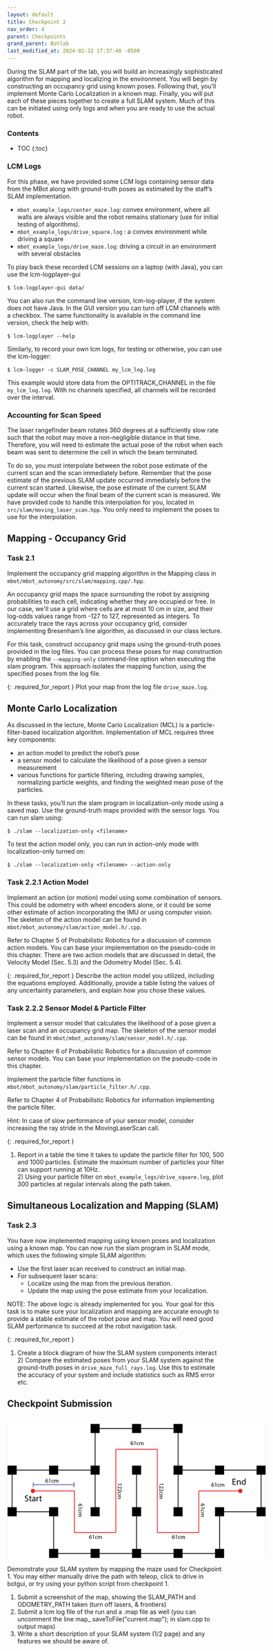 ```yaml
---
layout: default
title: Checkpoint 2
nav_order: 4
parent: Checkpoints
grand_parent: Botlab
last_modified_at: 2024-02-22 17:37:48 -0500
---
```


During the SLAM part of the lab, you will build an increasingly sophisticated algorithm for mapping and localizing in the environment. You will begin by constructing an occupancy grid using known poses. Following that, you’ll implement Monte Carlo Localization in a known map. Finally, you will put each of these pieces together to create a full SLAM system.  Much of this can be initiated using only logs and when you are ready to use the actual robot.


### Contents
* TOC
{:toc}

### LCM Logs
For this phase, we have provided some LCM logs containing sensor data from the MBot along with ground-truth poses as estimated by the staff’s SLAM implementation.
- `mbot_example_logs/center_maze.log`: convex environment, where all walls are always visible and the robot remains stationary (use for initial testing of algorithms).
- `mbot_example_logs/drive_square.log` : a convex environment while driving a square
- `mbot_example_logs/drive_maze.log`: driving a circuit in an environment with several obstacles

To play back these recorded LCM sessions on a laptop (with Java), you can use the lcm-logplayer-gui
```
$ lcm-logplayer-gui data/
```
You can also run the command line version, lcm-log-player, if the system does not have Java. In the GUI version you can turn off LCM channels with a checkbox. The same functionality is available in the command line version, check the help with:
```
$ lcm-logplayer --help
```
Similarly, to record your own lcm logs, for testing or otherwise, you can use the lcm-logger:
```
$ lcm-logger -c SLAM_POSE_CHANNEL my_lcm_log.log 
```
This example would store data from the OPTITRACK_CHANNEL in the file `my_lcm_log.log`. With no channels specified, all channels will be recorded over the interval.  
 
### Accounting for Scan Speed
The laser rangefinder beam rotates 360 degrees at a sufficiently slow rate such that the robot may move a non-negligible distance in that time. Therefore, you will need to estimate the actual pose of the robot when each beam was sent to determine the cell in which the beam terminated. 

To do so, you must interpolate between the robot pose estimate of the current scan and the scan immediately before. Remember that the pose estimate of the previous SLAM update occurred immediately before the current scan started. Likewise, the pose estimate of the current SLAM update will occur when the final beam of the current scan is measured. We have provided code to handle this interpolation for you, located in `src/slam/moving_laser_scan.hpp`. You only need to implement the poses to use for the interpolation. 

## Mapping - Occupancy Grid
### Task 2.1
Implement the occupancy grid mapping algorithm in the Mapping class in `mbot/mbot_autonomy/src/slam/mapping.cpp/.hpp`.

An occupancy grid maps the space surrounding the robot by assigning probabilities to each cell, indicating whether they are occupied or free. In our case, we'll use a grid where cells are at most 10 cm in size, and their log-odds values range from -127 to 127, represented as integers. To accurately trace the rays across your occupancy grid, consider implementing Bresenham’s line algorithm, as discussed in our class lecture.

For this task, construct occupancy grid maps using the ground-truth poses provided in the log files. You can process these poses for map construction by enabling the `--mapping-only` command-line option when executing the slam program. This approach isolates the mapping function, using the specified poses from the log file.

{: .required_for_report } 
Plot your map from the log file `drive_maze.log`.

## Monte Carlo Localization
As discussed in the lecture, Monte Carlo Localization (MCL) is a particle-filter-based localization algorithm. Implementation of MCL requires three key components: 
- an action model to predict the robot’s pose
- a sensor model to calculate the likelihood of a pose given a sensor measurement
- various functions for particle filtering, including drawing samples, normalizing particle weights, and finding the weighted mean pose of the particles. 

In these tasks, you’ll run the slam program in localization-only mode using a saved map. Use the ground-truth maps provided with the sensor logs. You can run slam using: 
```
$ ./slam --localization-only <filename>  
```

To test the action model only, you can run in action-only mode with localization-only turned on:
```
$ ./slam --localization-only <filename> --action-only
```

### Task 2.2.1 Action Model
Implement an action (or motion) model using some combination of sensors. This could be odometry with wheel encoders alone, or it could be some other estimate of action incorporating the IMU or using computer vision. The skeleton of the action model can be found in `mbot/mbot_autonomy/slam/action_model.h/.cpp`.

Refer to Chapter 5 of Probabilistic Robotics for a discussion of common action models. You can base your implementation on the pseudo-code in this chapter. There are two action models that are discussed in detail, the Velocity Model (Sec. 5.3) and the Odometry Model (Sec. 5.4).

{: .required_for_report } 
Describe the action model you utilized, including the equations employed. Additionally, provide a table listing the values of any uncertainty parameters, and explain how you chose these values.

### Task 2.2.2 Sensor Model & Particle Filter
Implement a sensor model that calculates the likelihood of a pose given a laser scan and an occupancy grid map. The skeleton of the sensor model can be found in `mbot/mbot_autonomy/slam/sensor_model.h/.cpp`.  

Refer to Chapter 6 of Probabilistic Robotics for a discussion of common sensor models. You can base your implementation on the pseudo-code in this chapter.  

Implement the particle filter functions in `mbot/mbot_autonomy/slam/particle_filter.h/.cpp`.

Refer to Chapter 4 of Probabilistic Robotics for information implementing the particle filter.

Hint: In case of slow performance of your sensor model, consider increasing the ray stride in the MovingLaserScan call.

{: .required_for_report } 
1) Report in a table the time it takes to update the particle filter for 100, 500 and 1000 particles. Estimate the maximum number of particles your filter can support running at 10Hz.
<br> 2) Using your particle filter on `mbot_example_logs/drive_square.log`, plot 300 particles at regular intervals along the path taken.     

## Simultaneous Localization and Mapping (SLAM)
### Task 2.3
You have now implemented mapping using known poses and localization using a known map. You can now run the slam program in SLAM mode, which uses the following simple SLAM algorithm:
- Use the first laser scan received to construct an initial map.
- For subsequent laser scans:
    - Localize using the map from the previous iteration.
    - Update the map using the pose estimate from your localization.

NOTE: The above logic is already implemented for you. Your goal for this task is to make sure your localization and mapping are accurate enough to provide a stable estimate of the robot pose and map. You will need good SLAM performance to succeed at the robot navigation task.

{: .required_for_report } 
1) Create a block diagram of how the SLAM system components interact
<br> 2) Compare the estimated poses from your SLAM system against the ground-truth poses in `drive_maze_full_rays.log`. Use this to estimate the accuracy of your system and include statistics such as RMS error etc.


## Checkpoint Submission
<br>
<a class="image-link" href="/assets/images/botlab/checkpoints/checkpoint1-maze.png">
<img src="/assets/images/botlab/checkpoints/checkpoint1-maze.png" alt=" " style="max-width:600px;"/>
</a>

Demonstrate your SLAM system by mapping the maze used for Checkpoint 1. You may either manually drive the path with teleop, click to drive in botgui, or try using your python script from checkpoint 1.
1. Submit a screenshot of the map, showing the SLAM_PATH and ODOMETRY_PATH taken (turn off lasers, & frontiers)
2. Submit a lcm log file of the run and a .map file as well (you can uncomment the line map_.saveToFile("current.map"); in slam.cpp to output maps)
3. Write a short description of your SLAM system (1/2 page) and any features we should be aware of.
